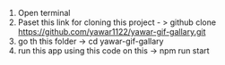 1. Open terminal
2. Paset this link for cloning this project - > github clone https://github.com/yawar1122/yawar-gif-gallary.git
3. go th this folder -> cd yawar-gif-gallary
4. run this app using this code on this -> npm run start


